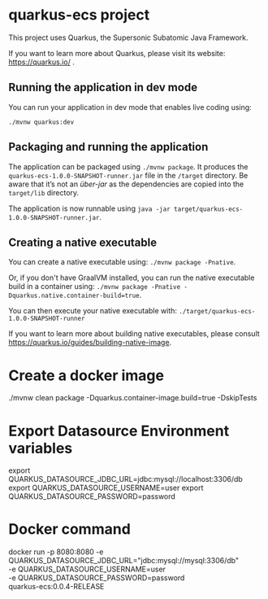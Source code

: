 # quarkus-ecs project

This project uses Quarkus, the Supersonic Subatomic Java Framework.

If you want to learn more about Quarkus, please visit its website: https://quarkus.io/ .

## Running the application in dev mode

You can run your application in dev mode that enables live coding using:
```
./mvnw quarkus:dev
```

## Packaging and running the application

The application can be packaged using `./mvnw package`.
It produces the `quarkus-ecs-1.0.0-SNAPSHOT-runner.jar` file in the `/target` directory.
Be aware that it’s not an _über-jar_ as the dependencies are copied into the `target/lib` directory.

The application is now runnable using `java -jar target/quarkus-ecs-1.0.0-SNAPSHOT-runner.jar`.

## Creating a native executable

You can create a native executable using: `./mvnw package -Pnative`.

Or, if you don't have GraalVM installed, you can run the native executable build in a container using: `./mvnw package -Pnative -Dquarkus.native.container-build=true`.

You can then execute your native executable with: `./target/quarkus-ecs-1.0.0-SNAPSHOT-runner`

If you want to learn more about building native executables, please consult https://quarkus.io/guides/building-native-image.

# Create a docker image

./mvnw clean package -Dquarkus.container-image.build=true -DskipTests

# Export Datasource Environment variables
export QUARKUS_DATASOURCE_JDBC_URL=jdbc:mysql://localhost:3306/db
export QUARKUS_DATASOURCE_USERNAME=user
export QUARKUS_DATASOURCE_PASSWORD=password

# Docker command
docker run -p 8080:8080 -e QUARKUS_DATASOURCE_JDBC_URL="jdbc:mysql://mysql:3306/db" \
-e QUARKUS_DATASOURCE_USERNAME=user \
-e QUARKUS_DATASOURCE_PASSWORD=password \
quarkus-ecs:0.0.4-RELEASE
